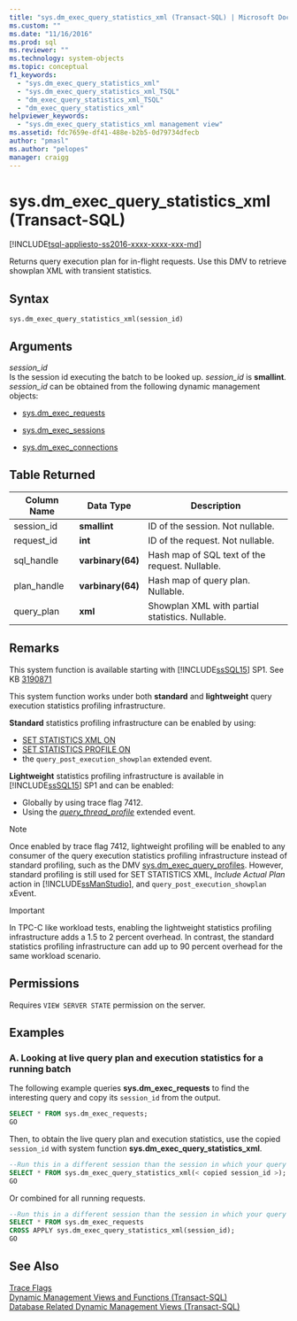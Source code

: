 ```yaml
---
title: "sys.dm_exec_query_statistics_xml (Transact-SQL) | Microsoft Docs"
ms.custom: ""
ms.date: "11/16/2016"
ms.prod: sql
ms.reviewer: ""
ms.technology: system-objects
ms.topic: conceptual
f1_keywords: 
  - "sys.dm_exec_query_statistics_xml"
  - "sys.dm_exec_query_statistics_xml_TSQL"
  - "dm_exec_query_statistics_xml_TSQL"
  - "dm_exec_query_statistics_xml"
helpviewer_keywords: 
  - "sys.dm_exec_query_statistics_xml management view"
ms.assetid: fdc7659e-df41-488e-b2b5-0d79734dfecb
author: "pmasl"
ms.author: "pelopes"
manager: craigg
---
```

# sys.dm_exec_query_statistics_xml (Transact-SQL)
[!INCLUDE[tsql-appliesto-ss2016-xxxx-xxxx-xxx-md](../../includes/tsql-appliesto-ss2016-xxxx-xxxx-xxx-md.md)]

Returns query execution plan for in-flight requests. Use this DMV to retrieve showplan XML with transient statistics. 

## Syntax

```
sys.dm_exec_query_statistics_xml(session_id)  
``` 

## Arguments 
*session_id*  
 Is the session id executing the batch to be looked up. *session_id* is **smallint**. *session_id* can be obtained from the following dynamic management objects:  
  
-   [sys.dm_exec_requests](../../relational-databases/system-dynamic-management-views/sys-dm-exec-requests-transact-sql.md)  
  
-   [sys.dm_exec_sessions](../../relational-databases/system-dynamic-management-views/sys-dm-exec-sessions-transact-sql.md)  
  
-   [sys.dm_exec_connections](../../relational-databases/system-dynamic-management-views/sys-dm-exec-connections-transact-sql.md)  

## Table Returned

|Column Name|Data Type|Description|  
|-----------------|---------------|-----------------|
|session_id|**smallint**|ID of the session. Not nullable.|
|request_id|**int**|ID of the request. Not nullable.|
|sql_handle|**varbinary(64)**|Hash map of SQL text of the request. Nullable.|
|plan_handle|**varbinary(64)**|Hash map of query plan. Nullable.|
|query_plan|**xml**|Showplan XML with partial statistics. Nullable.|

## Remarks
This system function is available starting with [!INCLUDE[ssSQL15](../../includes/sssql15-md.md)] SP1. See KB [3190871](https://support.microsoft.com/en-us/help/3190871)

This system function works under both **standard** and **lightweight** query execution statistics profiling infrastructure.  
  
**Standard** statistics profiling infrastructure can be enabled by using:
  -  [SET STATISTICS XML ON](../../t-sql/statements/set-statistics-xml-transact-sql.md)
  -  [SET STATISTICS PROFILE ON](../../t-sql/statements/set-statistics-profile-transact-sql.md)
  -  the `query_post_execution_showplan` extended event.  
  
**Lightweight** statistics profiling infrastructure is available in [!INCLUDE[ssSQL15](../../includes/sssql15-md.md)] SP1 and can be enabled:
  -  Globally by using trace flag 7412.
  -  Using the [*query_thread_profile*](https://support.microsoft.com/kb/3170113) extended event.
  
> [!NOTE]
> Once enabled by trace flag 7412, lightweight profiling will be enabled to any consumer of the query execution statistics profiling infrastructure instead of standard profiling, such as the DMV [sys.dm_exec_query_profiles](../../relational-databases/system-dynamic-management-views/sys-dm-exec-query-profiles-transact-sql.md).
> However, standard profiling is still used for SET STATISTICS XML, *Include Actual Plan* action in [!INCLUDE[ssManStudio](../../includes/ssManStudio-md.md)], and `query_post_execution_showplan` xEvent.

> [!IMPORTANT]
> In TPC-C like workload tests, enabling the lightweight statistics profiling infrastructure adds a 1.5 to 2 percent overhead. In contrast, the standard statistics profiling infrastructure can add up to 90 percent overhead for the same workload scenario.

## Permissions  
 Requires `VIEW SERVER STATE` permission on the server.  

## Examples  
  
### A. Looking at live query plan and execution statistics for a running batch  
 The following example queries **sys.dm_exec_requests** to find the interesting query and copy its `session_id` from the output.  
  
```sql  
SELECT * FROM sys.dm_exec_requests;  
GO  
```  
  
 Then, to obtain the live query plan and execution statistics, use the copied `session_id` with system function **sys.dm_exec_query_statistics_xml**.  
  
```sql  
--Run this in a different session than the session in which your query is running.
SELECT * FROM sys.dm_exec_query_statistics_xml(< copied session_id >);  
GO  
```   

 Or combined for all running requests.  
  
```sql  
--Run this in a different session than the session in which your query is running.
SELECT * FROM sys.dm_exec_requests
CROSS APPLY sys.dm_exec_query_statistics_xml(session_id);  
GO  
```   
  
## See Also
  [Trace Flags](../../t-sql/database-console-commands/dbcc-traceon-trace-flags-transact-sql.md)  
 [Dynamic Management Views and Functions &#40;Transact-SQL&#41;](~/relational-databases/system-dynamic-management-views/system-dynamic-management-views.md)   
 [Database Related Dynamic Management Views &#40;Transact-SQL&#41;](../../relational-databases/system-dynamic-management-views/database-related-dynamic-management-views-transact-sql.md)  


